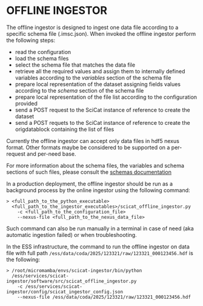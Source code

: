 # OFFLINE INGESTOR

The offline ingestor is designed to ingest one data file according to a specific schema file (.imsc.json).
When invoked the offline ingestor perform the following steps:
- read the configuration
- load the schema files
- select the schema file that matches the data file
- retrieve all the required values and assign them to internally defined variables according to the _variables_ section of the schema file
- prepare local representation of the dataset assigning fields values according to the _schema_ section of the schema file
- prepare local representation of the file list according to the configuration provided
- send a POST request to the SciCat instance of reference to create the dataset
- send a POST requets to the SciCat instance of reference to create the origdatablock containing the list of files

Currently the offline ingestor can accept only data files in hdf5 nexus format. Other formats maybe be considered to be supported on a per-request and per-need base.  

For more information about the schema files, the variables and schema sections of such files, please consult the [schemas documentation](./SCHEMAS.md)

In a production deployment, the offline ingestor should be run as a background process by the online ingestor using the following command:
```
> <full_path_to_the_python_executable>
  <full_path_to_the_ingestor_executables>/scicat_offline_ingestor.py
    -c <full_path_to_the_configuration_file>
    --nexus-file <full_path_to_the_nexus_data_file>
```
Such command can also be run manually in a terminal in case of need (aka automatic ingestion failed) or when troubleshooting.

In the ESS infrastructure, the command to run the offline ingestor on data file with full path `/ess/data/coda/2025/123321/raw/123321_000123456.hdf` is the following:
```
> /root/micromamba/envs/scicat-ingestor/bin/python
  /ess/services/scicat-ingestor/software/src/scicat_offline_ingestor.py
    -c /ess/services/scicat-ingestor/config/scicat_ingestor_config.json
    --nexus-file /ess/data/coda/2025/123321/raw/123321_000123456.hdf
```

